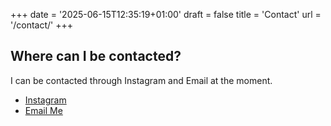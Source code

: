 +++
date = '2025-06-15T12:35:19+01:00'
draft = false
title = 'Contact'
url = '/contact/'
+++

## Where can I be contacted?
I can be contacted through Instagram and Email at the moment.

- [Instagram](https://instagram.com/leathercraft_customs)
- [Email Me](mailto:leathercraft_customs@yahoo.com)